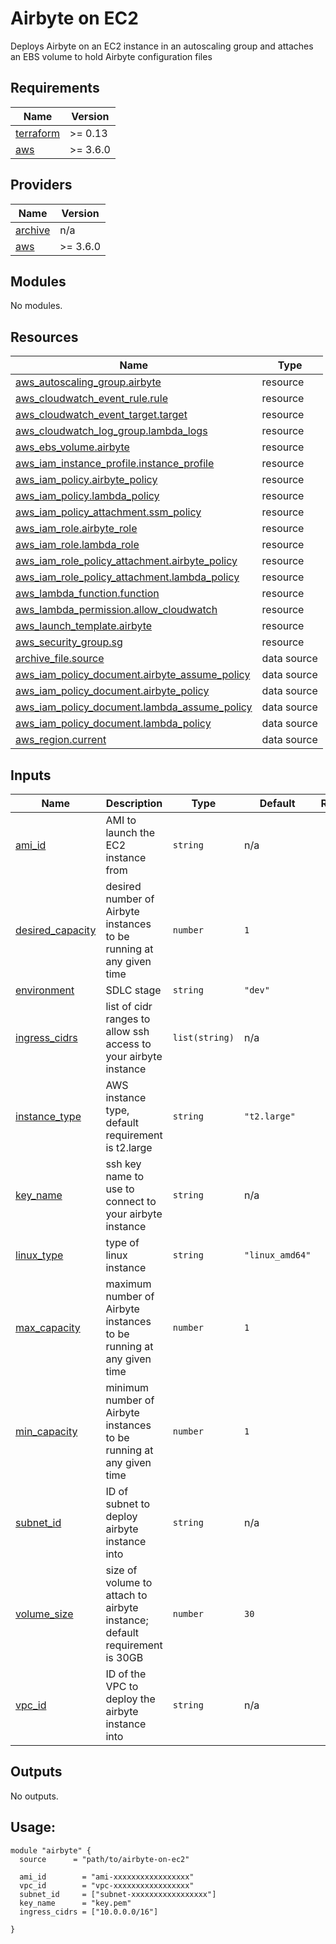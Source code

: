 # Airbyte on EC2
Deploys Airbyte on an EC2 instance in an autoscaling group and attaches an EBS volume to hold Airbyte configuration files

## Requirements

| Name | Version |
|------|---------|
| <a name="requirement_terraform"></a> [terraform](#requirement\_terraform) | >= 0.13 |
| <a name="requirement_aws"></a> [aws](#requirement\_aws) | >= 3.6.0 |

## Providers

| Name | Version |
|------|---------|
| <a name="provider_archive"></a> [archive](#provider\_archive) | n/a |
| <a name="provider_aws"></a> [aws](#provider\_aws) | >= 3.6.0 |

## Modules

No modules.

## Resources

| Name | Type |
|------|------|
| [aws_autoscaling_group.airbyte](https://registry.terraform.io/providers/hashicorp/aws/latest/docs/resources/autoscaling_group) | resource |
| [aws_cloudwatch_event_rule.rule](https://registry.terraform.io/providers/hashicorp/aws/latest/docs/resources/cloudwatch_event_rule) | resource |
| [aws_cloudwatch_event_target.target](https://registry.terraform.io/providers/hashicorp/aws/latest/docs/resources/cloudwatch_event_target) | resource |
| [aws_cloudwatch_log_group.lambda_logs](https://registry.terraform.io/providers/hashicorp/aws/latest/docs/resources/cloudwatch_log_group) | resource |
| [aws_ebs_volume.airbyte](https://registry.terraform.io/providers/hashicorp/aws/latest/docs/resources/ebs_volume) | resource |
| [aws_iam_instance_profile.instance_profile](https://registry.terraform.io/providers/hashicorp/aws/latest/docs/resources/iam_instance_profile) | resource |
| [aws_iam_policy.airbyte_policy](https://registry.terraform.io/providers/hashicorp/aws/latest/docs/resources/iam_policy) | resource |
| [aws_iam_policy.lambda_policy](https://registry.terraform.io/providers/hashicorp/aws/latest/docs/resources/iam_policy) | resource |
| [aws_iam_policy_attachment.ssm_policy](https://registry.terraform.io/providers/hashicorp/aws/latest/docs/resources/iam_policy_attachment) | resource |
| [aws_iam_role.airbyte_role](https://registry.terraform.io/providers/hashicorp/aws/latest/docs/resources/iam_role) | resource |
| [aws_iam_role.lambda_role](https://registry.terraform.io/providers/hashicorp/aws/latest/docs/resources/iam_role) | resource |
| [aws_iam_role_policy_attachment.airbyte_policy](https://registry.terraform.io/providers/hashicorp/aws/latest/docs/resources/iam_role_policy_attachment) | resource |
| [aws_iam_role_policy_attachment.lambda_policy](https://registry.terraform.io/providers/hashicorp/aws/latest/docs/resources/iam_role_policy_attachment) | resource |
| [aws_lambda_function.function](https://registry.terraform.io/providers/hashicorp/aws/latest/docs/resources/lambda_function) | resource |
| [aws_lambda_permission.allow_cloudwatch](https://registry.terraform.io/providers/hashicorp/aws/latest/docs/resources/lambda_permission) | resource |
| [aws_launch_template.airbyte](https://registry.terraform.io/providers/hashicorp/aws/latest/docs/resources/launch_template) | resource |
| [aws_security_group.sg](https://registry.terraform.io/providers/hashicorp/aws/latest/docs/resources/security_group) | resource |
| [archive_file.source](https://registry.terraform.io/providers/hashicorp/archive/latest/docs/data-sources/file) | data source |
| [aws_iam_policy_document.airbyte_assume_policy](https://registry.terraform.io/providers/hashicorp/aws/latest/docs/data-sources/iam_policy_document) | data source |
| [aws_iam_policy_document.airbyte_policy](https://registry.terraform.io/providers/hashicorp/aws/latest/docs/data-sources/iam_policy_document) | data source |
| [aws_iam_policy_document.lambda_assume_policy](https://registry.terraform.io/providers/hashicorp/aws/latest/docs/data-sources/iam_policy_document) | data source |
| [aws_iam_policy_document.lambda_policy](https://registry.terraform.io/providers/hashicorp/aws/latest/docs/data-sources/iam_policy_document) | data source |
| [aws_region.current](https://registry.terraform.io/providers/hashicorp/aws/latest/docs/data-sources/region) | data source |

## Inputs

| Name | Description | Type | Default | Required |
|------|-------------|------|---------|:--------:|
| <a name="input_ami_id"></a> [ami\_id](#input\_ami\_id) | AMI to launch the EC2 instance from | `string` | n/a | yes |
| <a name="input_desired_capacity"></a> [desired\_capacity](#input\_desired\_capacity) | desired number of Airbyte instances to be running at any given time | `number` | `1` | no |
| <a name="input_environment"></a> [environment](#input\_environment) | SDLC stage | `string` | `"dev"` | no |
| <a name="input_ingress_cidrs"></a> [ingress\_cidrs](#input\_ingress\_cidrs) | list of cidr ranges to allow ssh access to your airbyte instance | `list(string)` | n/a | yes |
| <a name="input_instance_type"></a> [instance\_type](#input\_instance\_type) | AWS instance type, default requirement is t2.large | `string` | `"t2.large"` | no |
| <a name="input_key_name"></a> [key\_name](#input\_key\_name) | ssh key name to use to connect to your airbyte instance | `string` | n/a | yes |
| <a name="input_linux_type"></a> [linux\_type](#input\_linux\_type) | type of linux instance | `string` | `"linux_amd64"` | no |
| <a name="input_max_capacity"></a> [max\_capacity](#input\_max\_capacity) | maximum number of Airbyte instances to be running at any given time | `number` | `1` | no |
| <a name="input_min_capacity"></a> [min\_capacity](#input\_min\_capacity) | minimum number of Airbyte instances to be running at any given time | `number` | `1` | no |
| <a name="input_subnet_id"></a> [subnet\_id](#input\_subnet\_id) | ID of subnet to deploy airbyte instance into | `string` | n/a | yes |
| <a name="input_volume_size"></a> [volume\_size](#input\_volume\_size) | size of volume to attach to airbyte instance; default requirement is 30GB | `number` | `30` | no |
| <a name="input_vpc_id"></a> [vpc\_id](#input\_vpc\_id) | ID of the VPC to deploy the airbyte instance into | `string` | n/a | yes |

## Outputs

No outputs.

## Usage:

```
module "airbyte" {
  source      = "path/to/airbyte-on-ec2"

  ami_id        = "ami-xxxxxxxxxxxxxxxxx"
  vpc_id        = "vpc-xxxxxxxxxxxxxxxxx"
  subnet_id     = ["subnet-xxxxxxxxxxxxxxxxx"]
  key_name      = "key.pem"
  ingress_cidrs = ["10.0.0.0/16"]

}
```